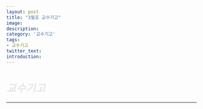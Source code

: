 ```yaml
---
layout: post
title: "3월호 교수기고"
image:
description:
category: '교수기고'
tags:
- 교수기고
twitter_text:
introduction:
---
```


<h1 style="color:#E6E6E6;"><i>교수기고</i></h1>
<hr/>
<!--교수기고-->


